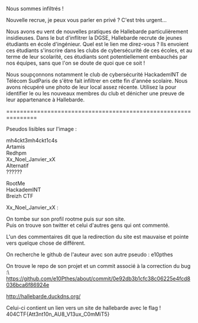 Nous sommes infiltrés !

Nouvelle recrue, je peux vous parler en privé ? C'est très urgent...

Nous avons eu vent de nouvelles pratiques de Hallebarde particulièrement insidieuses. Dans le but d'inflitrer la DGSE, Hallebarde recrute de jeunes étudiants en école d'ingénieur. Quel est le lien me direz-vous ? Ils envoient ces étudiants s'inscrire dans les clubs de cybersécurité de ces écoles, et au terme de leur scolarité, ces étudiants sont potentiellement embauchés par nos équipes, sans que l'on se doute de quoi que ce soit !

Nous soupçonnons notamment le club de cybersécurité HackademINT de Télécom SudParis de s'être fait infiltrer en cette fin d'année scolaire. Nous avons récupéré une photo de leur local assez récente. Utilisez la pour identifier le ou les nouveaux membres du club et dénicher une preuve de leur appartenance à Hallebarde.

===============================================================

Pseudos lisibles sur l'image :

mh4ckt3mh4ckt1c4s\
Artamis\
Redhpm\
Xx_Noel_Janvier_xX\
Alternatif\
??????


RootMe\
HackademINT\
Breizh CTF



Xx_Noel_Janvier_xX :

On tombe sur son profil rootme puis sur son site.\
Puis on trouve son twitter et celui d'autres gens qui ont commenté.

L'un des commentaires dit que la redirection du site est mauvaise et pointe vers quelque chose de différent.

On recherche le github de l'auteur avec son autre pseudo : e10pthes

On trouve le repo de son projet et un commit associé à la correction du bug :\ https://github.com/e10Pthes/about/commit/0e92db3b1cfc38c06225e4fcd8036bca6f86924e

http://hallebarde.duckdns.org/

Celui-ci contient un lien vers un site de hallebarde avec le flag !\
404CTF{Att3nt10n_AU8_V13ux_C0mMiT5}
